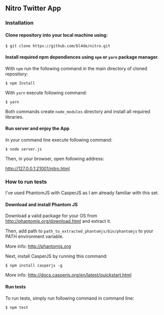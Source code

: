 ## Nitro Twitter App

### Installation

#### Clone repository into your local machine using:
```
$ git clone https://github.com/bl4de/nitro.git
```

#### Install required npm dependiences using ```npm``` or ```yarn``` package manager.

With ```npm``` run the following command in the main directory of cloned repository:

```
$ npm Install
```

With ```yarn``` execute following command:

```
$ yarn
```

Both commands create ```node_modules``` directory and install all required libraries.


#### Run server and enjoy the App

In your command line execute following command:

```
$ node server.js
```

Then, in your browser, open following address:

http://127.0.0.1:21001/nitro.html

### How to run tests

I've used PhantomJS with CasperJS as I am already familiar with this set.

#### Download and install Phantom JS

Download a valid package for your OS from http://phantomjs.org/download.html and extract it.

Then, add path to ```path_to_extracted_phantomjs/bin/phantomjs``` to your PATH environment variable.

More info: http://phantomjs.org

Next, install CasperJS by running this command:

```
$ npm install casperjs -g
```

More info: http://docs.casperjs.org/en/latest/quickstart.html


#### Run tests

To run tests, simply run following command in command line:

```
$ npm test
```




